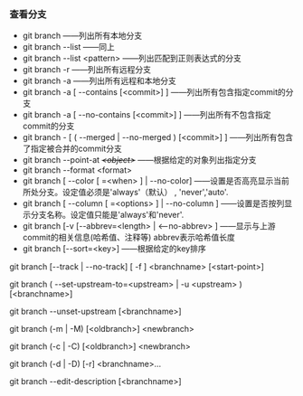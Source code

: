 ### 查看分支

* git branch     ——列出所有本地分支
* git branch --list      ——同上
* git branch --list  &lt;pattern&gt;   ——列出匹配到正则表达式的分支
* git branch -r   ——列出所有远程分支
* git branch -a   ——列出所有远程和本地分支
* git branch -a \[ --contains \[&lt;commit&gt;\] \]  ——列出所有包含指定commit的分支
* git branch -a \[ --no-contains \[&lt;commit&gt;\] \]   ——列出所有不包含指定commit的分支
* git branch - \[  \(  --merged  \|   --no-merged \)  \[&lt;commit&gt;\]  \]   ——列出所有包含了指定被合并的commit分支
* git branch  --point-at ~~_&lt;object&gt;_~~   ——根据给定的对象列出指定分支
* git branch  --format &lt;format&gt;
* git branch  \[ --color \[ =&lt;when&gt; \] \| --no-color\]  ——设置是否高亮显示当前所处分支。设定值必须是'always'（默认） , 'never','auto'.
* git branch  \[ --column \[ =&lt;options&gt; \] \| --no-column \]   ——设置是否按列显示分支名称。设定值只能是'always'和'never'.
* git branch  \[-v  \[--abbrev=&lt;length&gt; \| &lt;--no-abbrev&gt; \]  ——显示与上游commit的相关信息\(哈希值、注释等\) abbrev表示哈希值长度
* git branch  \[--sort=&lt;key&gt;\]  ——根据给定的key排序

git branch    \[--track \| --no-track\]   \[ -f \]  &lt;branchname&gt;   \[&lt;start-point&gt;\]

git branch  \( --set-upstream-to=&lt;upstream&gt; \| -u &lt;upstream&gt; \)  \[&lt;branchname&gt;\]

git branch  --unset-upstream \[&lt;branchname&gt;\]

git branch  \(-m \| -M\) \[&lt;oldbranch&gt;\] &lt;newbranch&gt;

git branch  \(-c \| -C\) \[&lt;oldbranch&gt;\] &lt;newbranch&gt;

git branch  \(-d \| -D\) \[-r\]  &lt;branchname&gt;…​

git branch --edit-description \[&lt;branchname&gt;\]

